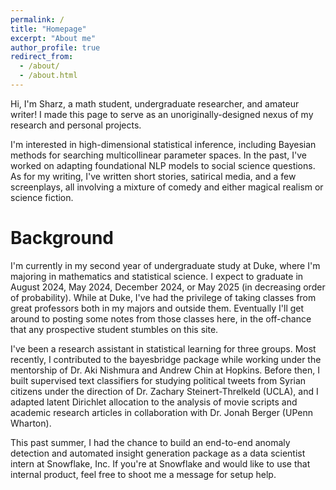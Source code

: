 ```yaml
---
permalink: /
title: "Homepage"
excerpt: "About me"
author_profile: true
redirect_from: 
  - /about/
  - /about.html
---
```


Hi, I'm Sharz, a math student, undergraduate researcher, and amateur writer! I made this page to serve as an unoriginally-designed nexus of my research and personal projects.

I'm interested in high-dimensional statistical inference, including Bayesian methods for searching multicollinear parameter spaces. In the past, I've worked on adapting foundational NLP models to social science questions. As for my writing, I've written short stories, satirical media, and a few screenplays, all involving a mixture of comedy and either magical realism or science fiction. 

Background
======
I'm currently in my second year of undergraduate study at Duke, where I'm majoring in mathematics and statistical science. I expect to graduate in August 2024, May 2024, December 2024, or May 2025 (in decreasing order of probability). While at Duke, I've had the privilege of taking classes from great professors both in my majors and outside them. Eventually I'll get around to posting some notes from those classes here, in the off-chance that any prospective student stumbles on this site.

I've been a research assistant in statistical learning for three groups. Most recently, I contributed to the bayesbridge package while working under the mentorship of Dr. Aki Nishmura and Andrew Chin at Hopkins. Before then, I built supervised text classifiers for studying political tweets from Syrian citizens under the direction of Dr. Zachary Steinert-Threlkeld (UCLA), and I adapted latent Dirichlet allocation to the analysis of movie scripts and academic research articles in collaboration with Dr. Jonah Berger (UPenn Wharton).

This past summer, I had the chance to build an end-to-end anomaly detection and automated insight generation package as a data scientist intern at Snowflake, Inc. If you're at Snowflake and would like to use that internal product, feel free to shoot me a message for setup help.
